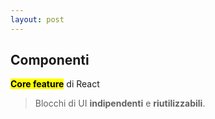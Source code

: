 ```yaml
---
layout: post
---
```


## Componenti

<mark><b>Core feature</b></mark> di React

> Blocchi di UI **indipendenti** e **riutilizzabili**.